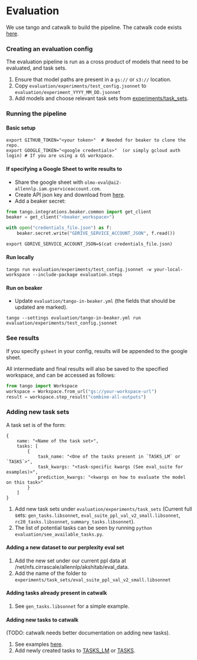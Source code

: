 
# Evaluation

We use tango and catwalk to build the pipeline.
The catwalk code exists [here](https://github.com/allenai/catwalk/tree/olmo-eval).

### Creating an evaluation config

The evaluation pipeline is run as a cross product of models that need to be evaluated, and task sets.

1. Ensure that model paths are present in a `gs://` or `s3://` location.
2. Copy `evaluation/experiments/test_config.jsonnet` to `evaluation/experiment_YYYY_MM_DD.jsonnet`
3. Add models and choose relevant task sets from [experiments/task_sets](evaluation/experiments/task_sets).

### Running the pipeline

#### Basic setup

```commandline 
export GITHUB_TOKEN="<your token>"  # Needed for beaker to clone the repo.
export GOOGLE_TOKEN="<google credentials>"  (or simply gcloud auth login) # If you are using a GS workspace.
```

#### If specifying a Google Sheet to write results to

* Share the google sheet with `olmo-eval@ai2-allennlp.iam.gserviceaccount.com`.
* Create API json key and download from [here](https://console.cloud.google.com/iam-admin/serviceaccounts/details/101308414346962828659;edit=true/keys?project=ai2-allennlp).
* Add a beaker secret:

```python
from tango.integrations.beaker.common import get_client
beaker = get_client("<beaker_workspace>")

with open("credentials_file.json") as f:
    beaker.secret.write("GDRIVE_SERVICE_ACCOUNT_JSON", f.read())
```

```commandline
export GDRIVE_SERVICE_ACCOUNT_JSON=$(cat credentials_file.json)
```

#### Run locally

```commandline
tango run evaluation/experiments/test_config.jsonnet -w your-local-workspace --include-package evaluation.steps
```

#### Run on beaker

* Update `evaluation/tango-in-beaker.yml` (the fields that should be updated are marked).

```commandline
tango --settings evaluation/tango-in-beaker.yml run evaluation/experiments/test_config.jsonnet
```

### See results

If you specify `gsheet` in your config, results will be appended to the google sheet.

All intermediate and final results will also be saved to the specified workspace, and can be accessed as follows:

```python
from tango import Workspace
workspace = Workspace.from_url("gs://your-workspace-url")
result = workspace.step_result("combine-all-outputs")
```


### Adding new task sets

A task set is of the form:

```jsonnet
{
    name: "<Name of the task set>",
    tasks: [
        {
            task_name: "<One of the tasks present in `TASKS_LM` or `TASKS`>",
            task_kwargs: "<task-specific kwargs (See eval_suite for examples)>",
            prediction_kwargs: "<kwargs on how to evaluate the model on this task>"
        }
    ]
}
```

1. Add new task sets under `evaluation/experiments/task_sets` (Current full sets: `gen_tasks.libsonnet`, `eval_suite_ppl_val_v2_small.libsonnet`, `rc20_tasks.libsonnet`, `summary_tasks.libsonnet`).
2. The list of potential tasks can be seen by running `python evaluation/see_available_tasks.py`. 


#### Adding a new dataset to our perplexity eval set

1. Add the new set under our current ppl data at /net/nfs.cirrascale/allennlp/akshitab/eval_data.
2. Add the name of the folder to `experiments/task_sets/eval_suite_ppl_val_v2_small.libsonnet`

#### Adding tasks already present in catwalk

1. See `gen_tasks.libsonnet` for a simple example.

#### Adding new tasks to catwalk

(TODO: catwalk needs better documentation on adding new tasks).
1. See examples [here](https://github.com/allenai/catwalk/tree/olmo-eval/catwalk/tasks).
2. Add newly created tasks to [TASKS_LM](https://github.com/allenai/catwalk/blob/olmo-eval/catwalk/tasks/tasks_lm.py)
 or [TASKS](https://github.com/allenai/catwalk/blob/olmo-eval/catwalk/tasks/__init__.py).